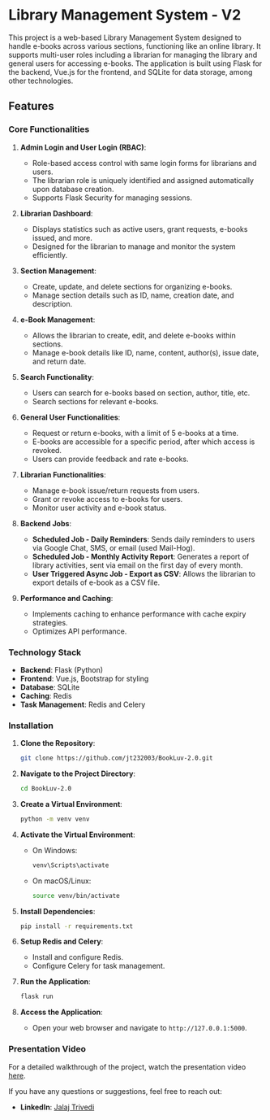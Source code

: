 # Library Management System - V2

This project is a web-based Library Management System designed to handle e-books across various sections, functioning like an online library. It supports multi-user roles including a librarian for managing the library and general users for accessing e-books. The application is built using Flask for the backend, Vue.js for the frontend, and SQLite for data storage, among other technologies.

## Features

### Core Functionalities

1. **Admin Login and User Login (RBAC)**:
    - Role-based access control with same login forms for librarians and users.
    - The librarian role is uniquely identified and assigned automatically upon database creation.
    - Supports Flask Security for managing sessions.

2. **Librarian Dashboard**:
    - Displays statistics such as active users, grant requests, e-books issued, and more.
    - Designed for the librarian to manage and monitor the system efficiently.

3. **Section Management**:
    - Create, update, and delete sections for organizing e-books.
    - Manage section details such as ID, name, creation date, and description.

4. **e-Book Management**:
    - Allows the librarian to create, edit, and delete e-books within sections.
    - Manage e-book details like ID, name, content, author(s), issue date, and return date.

5. **Search Functionality**:
    - Users can search for e-books based on section, author, title, etc.
    - Search sections for relevant e-books.

6. **General User Functionalities**:
    - Request or return e-books, with a limit of 5 e-books at a time.
    - E-books are accessible for a specific period, after which access is revoked.
    - Users can provide feedback and rate e-books.

7. **Librarian Functionalities**:
    - Manage e-book issue/return requests from users.
    - Grant or revoke access to e-books for users.
    - Monitor user activity and e-book status.

8. **Backend Jobs**:
    - **Scheduled Job - Daily Reminders**: Sends daily reminders to users via Google Chat, SMS, or email (used Mail-Hog).
    - **Scheduled Job - Monthly Activity Report**: Generates a report of library activities, sent via email on the first day of every month.
    - **User Triggered Async Job - Export as CSV**: Allows the librarian to export details of e-book as a CSV file.

9. **Performance and Caching**:
    - Implements caching to enhance performance with cache expiry strategies.
    - Optimizes API performance.

### Technology Stack

- **Backend**: Flask (Python)
- **Frontend**: Vue.js, Bootstrap for styling
- **Database**: SQLite
- **Caching**: Redis
- **Task Management**: Redis and Celery

### Installation

1. **Clone the Repository**:
    ```bash
    git clone https://github.com/jt232003/BookLuv-2.0.git
    ```

2. **Navigate to the Project Directory**:
    ```bash
    cd BookLuv-2.0
    ```

3. **Create a Virtual Environment**:
    ```bash
    python -m venv venv
    ```

4. **Activate the Virtual Environment**:
    - On Windows:
      ```bash
      venv\Scripts\activate
      ```
    - On macOS/Linux:
      ```bash
      source venv/bin/activate
      ```

5. **Install Dependencies**:
    ```bash
    pip install -r requirements.txt
    ```

6. **Setup Redis and Celery**:
    - Install and configure Redis.
    - Configure Celery for task management.

7. **Run the Application**:
    ```bash
    flask run
    ```

8. **Access the Application**:
    - Open your web browser and navigate to `http://127.0.0.1:5000`.


### Presentation Video

For a detailed walkthrough of the project, watch the presentation video [here](https://drive.google.com/file/d/19RBBK73sCf41mx9tcZOW77eKZyWcPNm4/view?usp=sharing).

If you have any questions or suggestions, feel free to reach out:

- **LinkedIn**: [Jalaj Trivedi](https://www.linkedin.com/in/jalaj-trivedi-961b62221)


